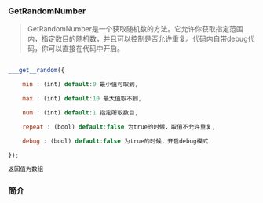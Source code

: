 ### GetRandomNumber
> GetRandomNumber是一个获取随机数的方法。它允许你获取指定范围内，指定数目的随机数，并且可以控制是否允许重复。代码内自带debug代码，你可以直接在代码中开启。

```javascript

___get__random({

	min : (int) default:0 最小值可取到,

	max : (int) default:10 最大值取不到,

	num : (int) default:1 指定所取数目,

	repeat : (bool) default:false 为true的时候，取值不允许重复,

	debug : (bool) default:false 为true的时候，开启debug模式

});

返回值为数组

```


### 简介

